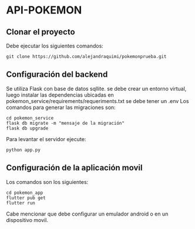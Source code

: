 # API-POKEMON

## Clonar el proyecto

Debe ejecutar los siguientes comandos:

```
git clone https://github.com/alejandraquimi/pokemonprueba.git
```

## Configuración del backend

Se utiliza Flask con base de datos sqllite.
se debe crear un entorno virtual, luego instalar las dependencias ubicadas en pokemon_service/requirements/requeriments.txt
se debe tener un .env
Los comandos para generar las migraciones son:

```
cd pokemon_service
flask db migrate -m "mensaje de la migración"
flask db upgrade
```

Para levantar el servidor ejecute:

```
python app.py
```

## Configuración de la aplicación movil

Los comandos son los siguientes:

```
cd pokemon_app
flutter pub get
flutter run
```

Cabe mencionar que debe configurar un emulador android o en un dispositivo movil.

```

```
